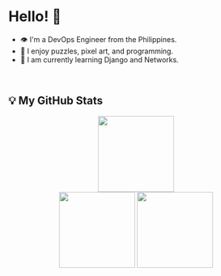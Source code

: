 # Hello! 👋 

- 👁 I'm a DevOps Engineer from the Philippines.
- 🚀 I enjoy puzzles, pixel art, and programming.
- 🔎 I am currently learning Django and Networks.

<br/>

## 💡 My GitHub Stats 
<!--<sub><sup>(supports light and dark mode)</sup></sub>-->

<div align="center">
  <picture>
    <source
      srcset="https://streak-stats.demolab.com?user=cymophic&locale=en&mode=daily&hide_border=false&card_width=437&dates=E4E4E4&date_format=n/j[/y]&background=222222&currStreakLabel=FB8C00&currStreakNum=E4E4E4&sideNums=E4E4E4&sideLabels=E4E4E4&border=838383"
      media="(prefers-color-scheme: dark), (prefers-color-scheme: no-preference)"
    />
    <source
      srcset="https://streak-stats.demolab.com?user=cymophic&locale=en&mode=daily&hide_border=false&card_width=437&dates=6A6A6A&date_format=n/j[/y]&background=F2F2F7&currStreakLabel=DB8E00&currStreakNum=111111&sideNums=111111&sideLabels=111111&border=D1D9E0"
      media="(prefers-color-scheme: light)"
    />
    <img src="https://streak-stats.demolab.com?user=cymophic&locale=en&mode=daily&hide_border=false&card_width=437&dates=E4E4E4&date_format=n/j[/y]" height="150"/>
  </picture>
  
<br/> 
  
  <picture>
    <source
      srcset="https://github-readme-stats.vercel.app/api/top-langs?username=cymophic&layout=compact&langs_count=6&card_width=370&exclude_repo=&bg_color=222222&title_color=E4E4E4&text_color=E4E4E4&border_color=838383"
      media="(prefers-color-scheme: dark)"
    />
    <source
      srcset="https://github-readme-stats.vercel.app/api/top-langs?username=cymophic&layout=compact&langs_count=6&card_width=370&exclude_repo=&bg_color=F2F2F7&title_color=111111&text_color=111111&border_color=D1D9E0"
      media="(prefers-color-scheme: light), (prefers-color-scheme: no-preference)"
    />
    <img src="https://github-readme-stats.vercel.app/api/top-langs?username=cymophic&layout=compact&langs_count=6&card_width=370&exclude_repo=" height="150"/>
  </picture>

  <picture>
    <source
      srcset="https://github-readme-stats.vercel.app/api?username=cymophic&show_icons=true&card_width=326&icon_color=FB8C00&bg_color=222222&title_color=E4E4E4&text_color=E4E4E4&border_color=838383"
      media="(prefers-color-scheme: dark)"
    />
    <source
      srcset="https://github-readme-stats.vercel.app/api?username=cymophic&show_icons=true&card_width=326&icon_color=DB8E00&bg_color=F2F2F7&title_color=111111&text_color=6A6A6A&border_color=D1D9E0"
      media="(prefers-color-scheme: light), (prefers-color-scheme: no-preference)"
    />
    <img src="https://github-readme-stats.vercel.app/api?username=cymophic&show_icons=true&card_width=326" height="150"/>
  </picture>
</div>

### 

<picture align="center">
  <kbd><img src="https://komarev.com/ghpvc/?username=cymophic&base=500&color=orange&abbreviated=true&label=Profile+Views&style=flat-square" height="15" align="center" /></kbd>
</picture>

